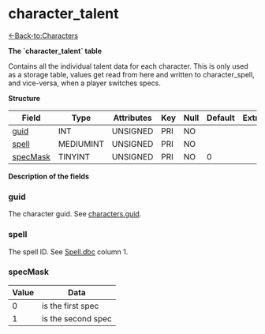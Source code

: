 # character\_talent

[<-Back-to:Characters](database-characters.md)

**The \`character\_talent\` table**

Contains all the individual talent data for each character. This is only used as a storage table, values get read from here and written to character\_spell, and vice-versa, when a player switches specs.

**Structure**

| Field         | Type      | Attributes | Key | Null | Default | Extra | Comment |
| ------------- | --------- | ---------- | --- | ---- | ------- | ----- | ------- |
| [guid][1]     | INT       | UNSIGNED   | PRI | NO   |         |       |         |
| [spell][2]    | MEDIUMINT | UNSIGNED   | PRI | NO   |         |       |         |
| [specMask][3] | TINYINT   | UNSIGNED   | PRI | NO   | 0       |       |         |

[1]: #guid
[2]: #spell
[3]: #specmask

**Description of the fields**

### guid

The character guid. See [characters.guid](characters#guid).

### spell

The spell ID. See [Spell.dbc](spell) column 1.

### specMask

| Value | Data               | 
| ----- | ------------------ |
| 0     | is the first spec  | 
| 1     | is the second spec |
